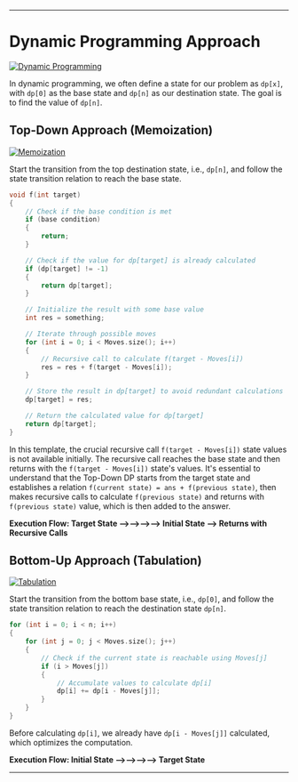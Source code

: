 
---
# Dynamic Programming Approach

[![Dynamic Programming](https://img.shields.io/badge/Dynamic%20Programming-Approach-yellow.svg?style=for-the-badge&logo=data:image/png;base64,iVBORw0KGgoAAAANSUhEUgAAACAAAAAgCAIAAAD8GO2jAAAA5UlEQVR42mP4/wj4T2wFAwAx/CFP/z//GVhEE7DKGlFZeIJQ2YUBCfGIAzVxGCx5RMIUg7CPb7gCI0D1+gx+6o8fwQOSrDo7gHoWfQMtZguAR4BHJzXpApKk8eAqmb6gZZ+sACOxLil6UNmhiTB1eQpRlUKMKOnFqJrAZGBi3g4WiGMg7Dyk8ZnFplwCtTcRhtAwBIpoJLQLkXYgZUsF1aACDgAjtkY1qLEBEAAAAASUVORK5CYII=)](https://en.wikipedia.org/wiki/Dynamic_programming)

In dynamic programming, we often define a state for our problem as `dp[x]`, with `dp[0]` as the base state and `dp[n]` as our destination state. The goal is to find the value of `dp[n]`.

## Top-Down Approach (Memoization)

[![Memoization](https://img.shields.io/badge/Approach-Top--Down-blue.svg?style=for-the-badge)](https://en.wikipedia.org/wiki/Memoization)

Start the transition from the top destination state, i.e., `dp[n]`, and follow the state transition relation to reach the base state.

```c
void f(int target)
{
    // Check if the base condition is met
    if (base condition)
    {
        return;
    }

    // Check if the value for dp[target] is already calculated
    if (dp[target] != -1)
    {
        return dp[target];
    }

    // Initialize the result with some base value
    int res = something;

    // Iterate through possible moves
    for (int i = 0; i < Moves.size(); i++)
    {
        // Recursive call to calculate f(target - Moves[i])
        res = res + f(target - Moves[i]);
    }

    // Store the result in dp[target] to avoid redundant calculations
    dp[target] = res;

    // Return the calculated value for dp[target]
    return dp[target];
}
```

In this template, the crucial recursive call `f(target - Moves[i])` state values is not available initially. The recursive call reaches the base state and then returns with the `f(target - Moves[i])` state's values. It's essential to understand that the Top-Down DP starts from the target state and establishes a relation `f(current state) = ans + f(previous state)`, then makes recursive calls to calculate `f(previous state)` and returns with `f(previous state)` value, which is then added to the answer.

**Execution Flow: Target State ⟶⟶⟶⟶ Initial State ⟶ Returns with Recursive Calls**

## Bottom-Up Approach (Tabulation)

[![Tabulation](https://img.shields.io/badge/Approach-Bottom--Up-green.svg?style=for-the-badge)](https://en.wikipedia.org/wiki/Bottom-up_programming)

Start the transition from the bottom base state, i.e., `dp[0]`, and follow the state transition relation to reach the destination state `dp[n]`.

```c
for (int i = 0; i < n; i++)
{
    for (int j = 0; j < Moves.size(); j++)
    {
        // Check if the current state is reachable using Moves[j]
        if (i > Moves[j])
        {
            // Accumulate values to calculate dp[i]
            dp[i] += dp[i - Moves[j]];
        }
    }
}
```

Before calculating `dp[i]`, we already have `dp[i - Moves[j]]` calculated, which optimizes the computation.

**Execution Flow: Initial State ⟶⟶⟶⟶ Target State**

---







